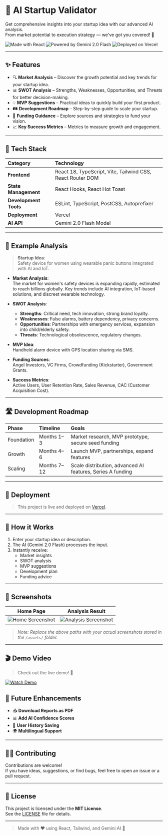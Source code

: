 # 🚀 AI Startup Validator

Get comprehensive insights into your startup idea with our advanced AI analysis.  
From market potential to execution strategy — we've got you covered! 🌟

![Made with React](https://img.shields.io/badge/Made%20with-React-61DAFB?style=for-the-badge&logo=react&logoColor=white)
![Powered by Gemini 2.0 Flash](https://img.shields.io/badge/Powered%20by-Gemini%202.0%20Flash-4285F4?style=for-the-badge&logo=google&logoColor=white)
![Deployed on Vercel](https://img.shields.io/badge/Deployed%20on-Vercel-000000?style=for-the-badge&logo=vercel&logoColor=white)

---

## ✨ Features

- 🔍 **Market Analysis** – Discover the growth potential and key trends for your startup idea.
- 📊 **SWOT Analysis** – Strengths, Weaknesses, Opportunities, and Threats for better decision-making.
- 💡 **MVP Suggestions** – Practical ideas to quickly build your first product.
- 🛤 **Development Roadmap** – Step-by-step guide to scale your startup.
- 💸 **Funding Guidance** – Explore sources and strategies to fund your vision.
- 📈 **Key Success Metrics** – Metrics to measure growth and engagement.

---

## 🔧 Tech Stack

| Category | Technology |
|:---|:---|
| **Frontend** | React 18, TypeScript, Vite, Tailwind CSS, React Router DOM |
| **State Management** | React Hooks, React Hot Toast |
| **Development Tools** | ESLint, TypeScript, PostCSS, Autoprefixer |
| **Deployment** | Vercel |
| **AI API** | Gemini 2.0 Flash Model |

---

## 📸 Example Analysis

> **Startup Idea**:  
> Safety device for women using wearable panic buttons integrated with AI and IoT.

- **Market Analysis**:  
The market for women's safety devices is expanding rapidly, estimated to reach billions globally. Key trends include AI integration, IoT-based solutions, and discreet wearable technology.

- **SWOT Analysis**:  
  - **Strengths**: Critical need, tech innovation, strong brand loyalty.
  - **Weaknesses**: False alarms, battery dependency, privacy concerns.
  - **Opportunities**: Partnerships with emergency services, expansion into child/elderly safety.
  - **Threats**: Technological obsolescence, regulatory changes.

- **MVP Idea**:  
Handheld alarm device with GPS location sharing via SMS.

- **Funding Sources**:  
Angel Investors, VC Firms, Crowdfunding (Kickstarter), Government Grants.

- **Success Metrics**:  
Active Users, User Retention Rate, Sales Revenue, CAC (Customer Acquisition Cost).

---

## 🛣 Development Roadmap

| Phase | Timeline | Goals |
|:---|:---|:---|
| Foundation | Months 1–3 | Market research, MVP prototype, secure seed funding |
| Growth | Months 4–6 | Launch MVP, partnerships, expand features |
| Scaling | Months 7–12 | Scale distribution, advanced AI features, Series A funding |

---

## 🚀 Deployment

> This project is live and deployed on [Vercel](https://vercel.com/).

---

## 🤖 How it Works

1. Enter your startup idea or description.
2. The AI (Gemini 2.0 Flash) processes the input.
3. Instantly receive:
   - Market insights
   - SWOT analysis
   - MVP suggestions
   - Development plan
   - Funding advice

---

## 📸 Screenshots

| Home Page | Analysis Result |
|:---:|:---:|
| ![Home Screenshot](./assets/homepage.png) | ![Analysis Screenshot](./assets/analysis.png) |

> _Note: Replace the above paths with your actual screenshots stored in the `/assets/` folder._

---

## 🎬 Demo Video

> Check out the live demo! 🎥

[![Watch Demo](https://img.youtube.com/vi/-8UAC2W2Ges/0.jpg)](https://www.youtube.com/watch?v=-8UAC2W2Ges)




## 🙌 Future Enhancements

- 📥 **Download Reports as PDF**
- 📊 **Add AI Confidence Scores**
- 🔖 **User History Saving**
- 🌍 **Multilingual Support**

---

## 🧑‍💻 Contributing

Contributions are welcome!  
If you have ideas, suggestions, or find bugs, feel free to open an issue or a pull request.

---

## 📄 License

This project is licensed under the **MIT License**.  
See the [LICENSE](LICENSE) file for details.

---

> Made with ❤️ using React, Tailwind, and Gemini AI 🚀


